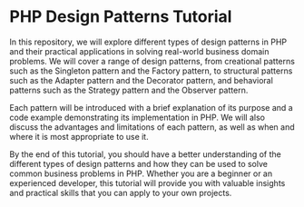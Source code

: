 # PHP Design Patterns Tutorial

In this repository, we will explore different types of design patterns in PHP and their practical applications in solving real-world business domain problems. We will cover a range of design patterns, from creational patterns such as the Singleton pattern and the Factory pattern, to structural patterns such as the Adapter pattern and the Decorator pattern, and behavioral patterns such as the Strategy pattern and the Observer pattern.

Each pattern will be introduced with a brief explanation of its purpose and a code example demonstrating its implementation in PHP. We will also discuss the advantages and limitations of each pattern, as well as when and where it is most appropriate to use it.

By the end of this tutorial, you should have a better understanding of the different types of design patterns and how they can be used to solve common business problems in PHP. Whether you are a beginner or an experienced developer, this tutorial will provide you with valuable insights and practical skills that you can apply to your own projects.
